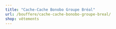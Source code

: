 ```yaml
---
title: "Cache-Cache Bonobo Groupe Bréal"
url: /bouffere/cache-cache-bonobo-groupe-breal/
shop: vêtements
---
```

